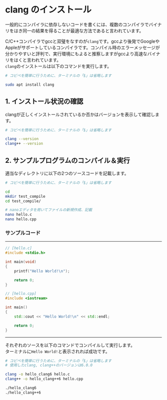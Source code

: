 # clang のインストール

一般的にコンパイラに依存しないコードを書くには、複数のコンパイラでバイナリをはき同一の結果を得ることが最適な方法であると言われています。

C/C++コンパイラでgccと双璧をなすのが`clang`です。gccより後発でGoogleやAppleがサポートしているコンパイラです。コンパイル時のエラーメッセージが分かりやすいと評判で、実行環境にもよると推察しますがgccより高速なバイナリをはくと言われています。  \
`clang`のインストールは以下のコマンドを実行します。

```bash
# コピペを簡単に行うために、ターミナルの「$」は省略します

sudo apt install clang
```

## 1. インストール状況の確認

clangが正しくインストールされているか否かはバージョンを表示して確認します。

```bash
# コピペを簡単に行うために、ターミナルの「$」は省略します

clang --version
clang++ --version
```

## 2. サンプルプログラムのコンパイル＆実行

適当なディレクトリに以下の2つのソースコードを記載します。

```bash
# コピペを簡単に行うために、ターミナルの「$」は省略します

cd
mkdir test_compile
cd test_compile/

# nanoエディタを用いてファイルの新規作成、記載
nano hello.c
nano hello.cpp
```

### サンプルコード

---

```c
// [hello.c]
#include <stdio.h>

int main(void)
{
    printf("Hello World!\n");

    return 0;
}
```

```c++
// [hello.cpp]
#include <iostream>

int main()
{
    std::cout << "Hello World!\n" << std::endl;

    return 0;
}
```

---

それぞれのソースを以下のコマンドでコンパイルして実行します。  \
ターミナルに`Hello World!`と表示されれば成功です。

```bash
# コピペを簡単に行うために、ターミナルの「$」は省略します
# 使用したclang, clang++のバージョンは6.0.0

clang -o hello_clang6 hello.c
clang++ -o hello_clang++6 hello.cpp

./hello_clang6
./hello_clang++6
```
